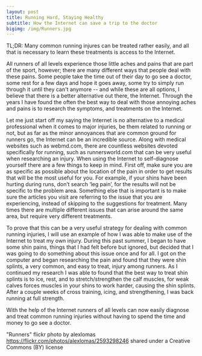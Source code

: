 ```yaml
---
layout: post
title: Running Hard, Staying Healthy
subtitle: How the Internet can save a trip to the doctor
bigimg: /img/Runners.jpg
---
```


TL;DR: Many common running injures can be treated rather easily, and all that is necessary to learn these treatments is access to the Internet.

All runners of all levels experience those little aches and pains that are part of the sport, however; there are many different ways that people deal with these pains. Some people take the time out of their day to go see a doctor, some rest for a few days and hope it goes away, some try to simply run through it until they can't anymore -- and while these are all options, I believe that there is a better alternative out there, the Internet. Through the years I have found the often the best way to deal with those annoying aches and pains is to research the symptoms, and treatments on the Internet.

Let me just start off my saying the Internet is no alternative to a medical professional when it comes to major injuries, be them related to running or not, but as far as the minor annoyances that are common ground for runners go, the Internet can be an incredible source. Along with medical websites such as webmd.com, there are countless websites devoted specifically for running, such as runnersworld.com that can be very useful when researching an injury. When using the Internet to self-diagnose yourself there are a few things to keep in mind. First off, make sure you are as specific as possible about the location of the pain in order to get results that will be the most useful for you. For example, if your shins have been hurting during runs, don’t search ‘leg pain’, for the results will not be specific to the problem area. Something else that is important is to make sure the articles you visit are referring to the issue that you are experiencing, instead of skipping to the suggestions for treatment. Many times there are multiple different issues that can arise around the same area, but require very different treatments.

To prove that this can be a very useful strategy for dealing with common running injuries, I will use an example of how I was able to make use of the Internet to treat my own injury. During this past summer, I began to have some shin pains, things that I had felt before but ignored, but decided that I was going to do something about this issue once and for all. I got on the computer and began researching the pain and found that they were shin splints, a very common, and easy to treat, injury among runners. As I continued my research I was able to found that the best way to treat shin splints is to ice, rest, and to stretch/strengthen the calf muscles, for weak calves forces muscles in your shins to work harder, causing the shin splints. After a couple weeks of cross training, icing, and strengthening, I was back running at full strength.

With the help of the Internet runners of all levels can now easily diagnose and treat common running injuries without having to spend the time and money to go see a doctor.


"Runners" flickr photo by alexlomas https://flickr.com/photos/alexlomas/2593298246 shared under a Creative Commons (BY) license
